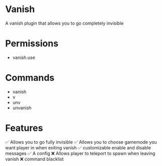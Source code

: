 # Vanish
A vanish plugin that allows you to go completely invisible

# Permissions
- vanish.use

# Commands 
- vanish
- v
- unv
- unvanish

# Features

✅ Allows you to go fully invisible
✅ Allows you to choose gamemode you want player in when exiting vanish
✅ customizable enable and disable messages
✅ A config
❌ Allows player to teleport to spawn when leaving vanish
❌ command blacklist
